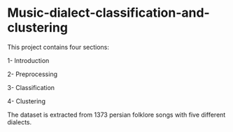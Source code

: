# Music-dialect-classification-and-clustering
This project contains four sections: 

1- Introduction 

2- Preprocessing 

3- Classification 

4- Clustering

The dataset is extracted from 1373 persian folklore songs with five different dialects.
